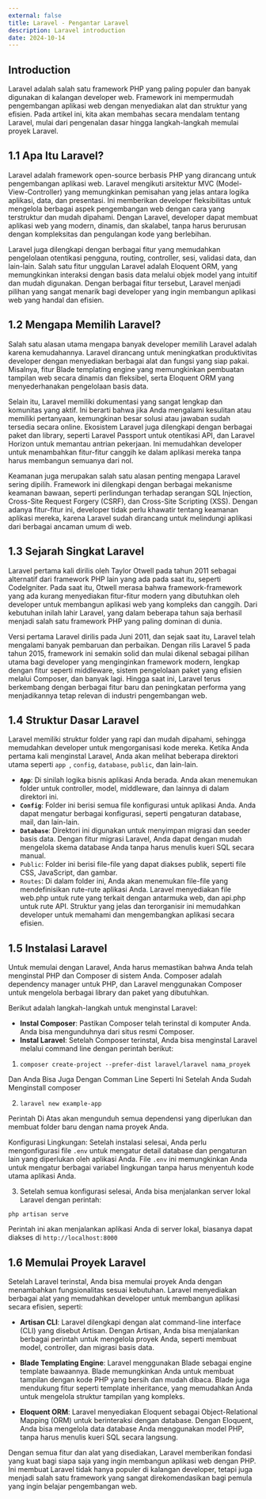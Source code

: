 ```yaml
---
external: false
title: Laravel - Pengantar Laravel
description: Laravel introduction
date: 2024-10-14
---
```


## Introduction

Laravel adalah salah satu framework PHP yang paling populer dan banyak digunakan di kalangan developer web. Framework ini mempermudah pengembangan aplikasi web dengan menyediakan alat dan struktur yang efisien. Pada artikel ini, kita akan membahas secara mendalam tentang Laravel, mulai dari pengenalan dasar hingga langkah-langkah memulai proyek Laravel.

## 1.1 Apa Itu Laravel?

Laravel adalah framework open-source berbasis PHP yang dirancang untuk pengembangan aplikasi web. Laravel mengikuti arsitektur MVC (Model-View-Controller) yang memungkinkan pemisahan yang jelas antara logika aplikasi, data, dan presentasi. Ini memberikan developer fleksibilitas untuk mengelola berbagai aspek pengembangan web dengan cara yang terstruktur dan mudah dipahami. Dengan Laravel, developer dapat membuat aplikasi web yang modern, dinamis, dan skalabel, tanpa harus berurusan dengan kompleksitas dan pengulangan kode yang berlebihan.

Laravel juga dilengkapi dengan berbagai fitur yang memudahkan pengelolaan otentikasi pengguna, routing, controller, sesi, validasi data, dan lain-lain. Salah satu fitur unggulan Laravel adalah Eloquent ORM, yang memungkinkan interaksi dengan basis data melalui objek model yang intuitif dan mudah digunakan. Dengan berbagai fitur tersebut, Laravel menjadi pilihan yang sangat menarik bagi developer yang ingin membangun aplikasi web yang handal dan efisien.

## 1.2 Mengapa Memilih Laravel?

Salah satu alasan utama mengapa banyak developer memilih Laravel adalah karena kemudahannya. Laravel dirancang untuk meningkatkan produktivitas developer dengan menyediakan berbagai alat dan fungsi yang siap pakai. Misalnya, fitur Blade templating engine yang memungkinkan pembuatan tampilan web secara dinamis dan fleksibel, serta Eloquent ORM yang menyederhanakan pengelolaan basis data.

Selain itu, Laravel memiliki dokumentasi yang sangat lengkap dan komunitas yang aktif. Ini berarti bahwa jika Anda mengalami kesulitan atau memiliki pertanyaan, kemungkinan besar solusi atau jawaban sudah tersedia secara online. Ekosistem Laravel juga dilengkapi dengan berbagai paket dan library, seperti Laravel Passport untuk otentikasi API, dan Laravel Horizon untuk memantau antrian pekerjaan. Ini memudahkan developer untuk menambahkan fitur-fitur canggih ke dalam aplikasi mereka tanpa harus membangun semuanya dari nol.

Keamanan juga merupakan salah satu alasan penting mengapa Laravel sering dipilih. Framework ini dilengkapi dengan berbagai mekanisme keamanan bawaan, seperti perlindungan terhadap serangan SQL Injection, Cross-Site Request Forgery (CSRF), dan Cross-Site Scripting (XSS). Dengan adanya fitur-fitur ini, developer tidak perlu khawatir tentang keamanan aplikasi mereka, karena Laravel sudah dirancang untuk melindungi aplikasi dari berbagai ancaman umum di web.

## 1.3 Sejarah Singkat Laravel

Laravel pertama kali dirilis oleh Taylor Otwell pada tahun 2011 sebagai alternatif dari framework PHP lain yang ada pada saat itu, seperti CodeIgniter. Pada saat itu, Otwell merasa bahwa framework-framework yang ada kurang menyediakan fitur-fitur modern yang dibutuhkan oleh developer untuk membangun aplikasi web yang kompleks dan canggih. Dari kebutuhan inilah lahir Laravel, yang dalam beberapa tahun saja berhasil menjadi salah satu framework PHP yang paling dominan di dunia.

Versi pertama Laravel dirilis pada Juni 2011, dan sejak saat itu, Laravel telah mengalami banyak pembaruan dan perbaikan. Dengan rilis Laravel 5 pada tahun 2015, framework ini semakin solid dan mulai dikenal sebagai pilihan utama bagi developer yang menginginkan framework modern, lengkap dengan fitur seperti middleware, sistem pengelolaan paket yang efisien melalui Composer, dan banyak lagi. Hingga saat ini, Laravel terus berkembang dengan berbagai fitur baru dan peningkatan performa yang menjadikannya tetap relevan di industri pengembangan web.

## 1.4 Struktur Dasar Laravel

Laravel memiliki struktur folder yang rapi dan mudah dipahami, sehingga memudahkan developer untuk mengorganisasi kode mereka. Ketika Anda pertama kali menginstal Laravel, Anda akan melihat beberapa direktori utama seperti ``app ``, ``config``, ``database``, ``public``, dan lain-lain.

- **``App``**: Di sinilah logika bisnis aplikasi Anda berada. Anda akan menemukan folder untuk controller, model, middleware, dan lainnya di dalam direktori ini.
- **``Config``**: Folder ini berisi semua file konfigurasi untuk aplikasi Anda. Anda dapat mengatur berbagai konfigurasi, seperti pengaturan database, mail, dan lain-lain.
- **``Database``**: Direktori ini digunakan untuk menyimpan migrasi dan seeder basis data. Dengan fitur migrasi Laravel, Anda dapat dengan mudah mengelola skema database Anda tanpa harus menulis kueri SQL secara manual.
- ``Public``: Folder ini berisi file-file yang dapat diakses publik, seperti file CSS, JavaScript, dan gambar.
- ``Routes``: Di dalam folder ini, Anda akan menemukan file-file yang mendefinisikan rute-rute aplikasi Anda. Laravel menyediakan file web.php untuk rute yang terkait dengan antarmuka web, dan api.php untuk rute API.
Struktur yang jelas dan terorganisir ini memudahkan developer untuk memahami dan mengembangkan aplikasi secara efisien.

## 1.5 Instalasi Laravel

Untuk memulai dengan Laravel, Anda harus memastikan bahwa Anda telah menginstal PHP dan Composer di sistem Anda. Composer adalah dependency manager untuk PHP, dan Laravel menggunakan Composer untuk mengelola berbagai library dan paket yang dibutuhkan.

Berikut adalah langkah-langkah untuk menginstal Laravel:

- **Instal Composer**: Pastikan Composer telah terinstal di komputer Anda. Anda bisa mengunduhnya dari situs resmi Composer.
- **Instal Laravel**: Setelah Composer terinstal, Anda bisa menginstal Laravel melalui command line dengan perintah berikut:

1. ``composer create-project --prefer-dist laravel/laravel nama_proyek``

Dan Anda Bisa Juga Dengan Comman Line Seperti Ini Setelah Anda Sudah Menginstall composer

2. ``laravel new example-app``

Perintah Di Atas akan mengunduh semua dependensi yang diperlukan dan membuat folder baru dengan nama proyek Anda.

Konfigurasi Lingkungan: Setelah instalasi selesai, Anda perlu mengonfigurasi file ``.env`` untuk mengatur detail database dan pengaturan lain yang diperlukan oleh aplikasi Anda. File ``.env`` ini memungkinkan Anda untuk mengatur berbagai variabel lingkungan tanpa harus menyentuh kode utama aplikasi Anda.

3. Setelah semua konfigurasi selesai, Anda bisa menjalankan server lokal Laravel dengan perintah:

``php artisan serve``

Perintah ini akan menjalankan aplikasi Anda di server lokal, biasanya dapat diakses di ``http://localhost:8000``

## 1.6 Memulai Proyek Laravel

Setelah Laravel terinstal, Anda bisa memulai proyek Anda dengan menambahkan fungsionalitas sesuai kebutuhan. Laravel menyediakan berbagai alat yang memudahkan developer untuk membangun aplikasi secara efisien, seperti:

- **Artisan CLI**: Laravel dilengkapi dengan alat command-line interface (CLI) yang disebut Artisan. Dengan Artisan, Anda bisa menjalankan berbagai perintah untuk mengelola proyek Anda, seperti membuat model, controller, dan migrasi basis data.

- **Blade Templating Engine**: Laravel menggunakan Blade sebagai engine template bawaannya. Blade memungkinkan Anda untuk membuat tampilan dengan kode PHP yang bersih dan mudah dibaca. Blade juga mendukung fitur seperti template inheritance, yang memudahkan Anda untuk mengelola struktur tampilan yang kompleks.

- **Eloquent ORM**: Laravel menyediakan Eloquent sebagai Object-Relational Mapping (ORM) untuk berinteraksi dengan database. Dengan Eloquent, Anda bisa mengelola data database Anda menggunakan model PHP, tanpa harus menulis kueri SQL secara langsung.

Dengan semua fitur dan alat yang disediakan, Laravel memberikan fondasi yang kuat bagi siapa saja yang ingin membangun aplikasi web dengan PHP. Ini membuat Laravel tidak hanya populer di kalangan developer, tetapi juga menjadi salah satu framework yang sangat direkomendasikan bagi pemula yang ingin belajar pengembangan web.



